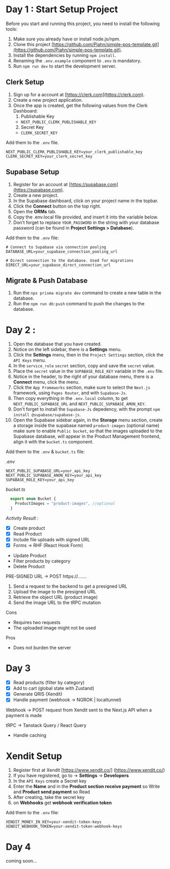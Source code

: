 # Day 1 : Start Setup Project

Before you start and running this project, you need to install the following tools:

1. Make sure you already have or install node.js/npm.
2. Clone this project [https://github.com/Piahn/simple-pos-template.git](https://github.com/Piahn/simple-pos-template.git).
3. Install the dependencies by running `npm install`.
4. Renaming the `.env.example` component to `.env` is mandatory.
5. Run `npm run dev` to start the development server.

## Clerk Setup

1. Sign up for a account at [https://clerk.com](https://clerk.com).
2. Create a new project application.
3. Once the app is created, get the following values from the Clerk Dashboard:
   1. Publishable Key
   - `NEXT_PUBLIC_CLERK_PUBLISHABLE_KEY`
   2. Secret Key
   - `CLERK_SECRET_KEY`

Add them to the `.env` file.

```.env
NEXT_PUBLIC_CLERK_PUBLISHABLE_KEY=your_clerk_publishable_key
CLERK_SECRET_KEY=your_clerk_secret_key
```

## Supabase Setup

1. Register for an account at [https://supabase.com](https://supabase.com).
2. Create a new project.
3. In the Supabase dashboard, click on your project name in the topbar.
4. Click the **Connect** button on the top right.
5. Open the **ORMs** tab.
6. Copy the .env.local file provided, and insert it into the variable below.
7. Don't forget to replace `YOUR_PASSWORD` in the string with your database password (can be found in **Project Settings > Database**).

Add them to the `.env` file:

```env
# Connect to Supabase via connection pooling
DATABASE_URL=your_supabase_connection_pooling_url

# Direct connection to the database. Used for migrations
DIRECT_URL=your_supabase_direct_connection_url
```

>

## Migrate & Push Database

1. Run the `npx prisma migrate dev` command to create a new table in the database.
2. Run the `npm run db:push` command to push the changes to the database.

# Day 2 :

1. Open the database that you have created.
2. Notice on the left sidebar, there is a **Settings** menu.
3. Click the **Settings** menu, then in the `Project Settings` section, click the `API Keys` menu.
4. In the `service_role` `secret` section, copy and save the `secret` value.
5. Place the `secret` value in the `SUPABASE_ROLE_KEY` variable in the `.env` file.
6. Notice in the header, to the right of your database menu, there is a **Connect** menu, click the menu.
7. Click the `App Frameworks` section, make sure to select the `Next.js` framework, using `Pages Router`, and with `Supabase-Js`.
8. Then copy everything in the `.env.local` column, to get `NEXT_PUBLIC_SUPABASE_URL` and `NEXT_PUBLIC_SUPABASE_AMON_KEY`.
9. Don't forget to install the `Supabase-Js` depedency, with the prompt `npm install @supabase/supabase-js`.
10. Open the Supabase sidebar again, in the **Storage** menu section, create a storage inside the supabase named `product-images` (optional name) make sure to enable `Public bucket`, so that the images uploaded to the Supabase database, will appear in the Product Management frontend, align it with the `bucket.ts` component.

Add them to the `.env` & `bucket.ts` file:

_.env_

```.env
NEXT_PUBLIC_SUPABASE_URL=your_api_key
NEXT_PUBLIC_SUPABASE_ANON_KEY=your_api_key
SUPABASE_ROLE_KEY=your_api_key
```

_bucket.ts_

```bucket.ts
  export enum Bucket {
    ProductImages = "product-images", //optional
  }
```

_Activity Result :_

- [x] Create product
- [x] Read Product
- [x] Include file uploads with signed URL
- [x] Forms -> RHF (React Hook Form)
- Update Product
- Filter products by category
- Delete Product

PRE-SIGNED URL -> POST https://.......

1. Send a request to the backend to get a presigned URL
2. Upload the image to the presigned URL
3. Retrieve the object URL (product image)
4. Send the image URL to the tRPC mutation

Cons

- Requires two requests
- The uploaded image might not be used

Pros

- Does not burden the server

# Day 3

- [x] Read products (filter by category)
- [x] Add to cart (global state with Zustand)
- [x] Generate QRIS (Xendit)
- [x] Handle payment (webhook -> NGROK | localtunnel)

Webhook -> POST request from Xendit sent to the Next.js API when a payment is made

tRPC -> Tanstack Query / React Query

- Handle caching

# Xendit Setup

1. Register first at Xendit [https://www.xendit.co/] (https://www.xendit.co/)
2. If you have registered, go to -> **Settings** -> **Developers**
3. In the `API Keys` create a Secret key
4. Enter the **Name** and in the **Product section receive payment** so Write and **Product send payment** so Read
5. After creating, take the secret key
6. on **Webhooks** get **webhook verification token**

Add them to the `.env` file:

```.env
XENDIT_MONEY_IN_KEY=your-xendit-token-keys
XENDIT_WEBHOOK_TOKEN=your-xendit-token-webhook-keys
```

# Day 4

coming soon...
